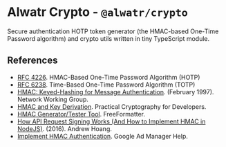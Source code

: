 # Alwatr Crypto - `@alwatr/crypto`

Secure authentication HOTP token generator (the HMAC-based One-Time Password algorithm) and crypto utils written in tiny TypeScript module.

## References

- [RFC 4226](http://tools.ietf.org/html/rfc4226). HMAC-Based One-Time Password Algorithm (HOTP)
- [RFC 6238](http://tools.ietf.org/html/rfc6238). Time-Based One-Time Password Algorithm (TOTP)
- [HMAC: Keyed-Hashing for Message Authentication](https://tools.ietf.org/html/rfc2104). (February 1997). Network Working Group.
- [HMAC and Key Derivation](https://cryptobook.nakov.com/mac-and-key-derivation/hmac-and-key-derivation). Practical Cryptography for Developers.
- [HMAC Generator/Tester Tool](https://www.freeformatter.com/hmac-generator.html). FreeFormatter.
- [How API Request Signing Works (And How to Implement HMAC in NodeJS)](https://blog.andrewhoang.me/how-api-request-signing-works-and-how-to-implement-it-in-nodejs-2/). (2016). Andrew Hoang.
- [Implement HMAC Authentication](https://support.google.com/admanager/answer/7637490?hl=en). Google Ad Manager Help.
